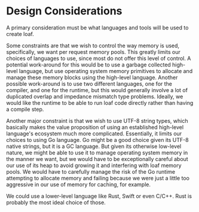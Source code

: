 # Design Considerations
A primary consideration must be what languages and tools will be used to create loaf.

Some constraints are that we wish to control the way memory is used, specifically, we want per request memory pools. This greatly limits our choices of languages to use, since most do not offer this level of control. A potential work-around for this would be to use a garbage collected high-level language, but use operating system memory primitives to allocate and manage these memory blocks using the high-level language. Another possible work-around is to use two different languages, one for the compiler, and one for the runtime, but this would generally involve a lot of duplicated overlap and impedance mismatch type problems. Ideally, we would like the runtime to be able to run loaf code directly rather than having a compile step.

Another major constraint is that we wish to use UTF-8 string types, which basically makes the value proposition of using an established high-level language's ecosystem much more complicated. Essentially, it limits our choices to using Go language. Go might be a good choice given its UTF-8 native strings, but it is a GC language. But given its otherwise low-level nature, we might be able to use it to manage operating system memory in the manner we want, but we would have to be exceptionally careful about our use of its heap to avoid growing it and interfering with loaf memory pools. We would have to carefully manage the risk of the Go runtime attempting to allocate memory and failing because we were just a little too aggressive in our use of memory for caching, for example.

We could use a lower-level language like Rust, Swift or even C/C++. Rust is probably the most ideal choice of those.